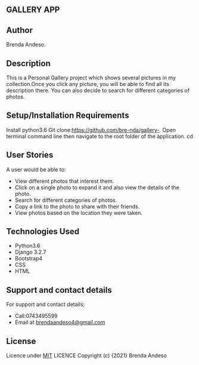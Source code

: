 ## GALLERY APP 

## Author
Brenda Andeso.

## Description
This is a Personal Gallery project which shows several pictures in my collection.Once you click any picture, you will be able to find all its description there. You can also decide to search for different categories of photos.

## Setup/Installation Requirements
Install python3.6
Git clone:https://github.com/bre-nda/gallery-. Open terminal command line then navigate to the root folder of the application. cd

## User Stories
A user would be able to:

* View different photos that interest them.
* Click on a single photo to expand it and also view the details of the photo.
* Search for different categories of photos.
* Copy a link to the photo to share with their friends.
* View photos based on the location they were taken.

## Technologies Used
* Python3.6
* Django 3.2.7
* Bootstrap4
* CSS
* HTML

## Support and contact details
For support and contact details;

* Call:0743495599
* Email at brendaandeso4@gmail.com
## License
Licence under [MIT](https://choosealicense.com/licenses/mit/) LICENCE Copyright (c) {2021} Brenda Andeso